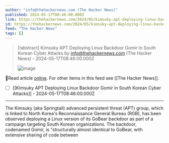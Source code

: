 ```yaml
---
author: "info@thehackernews.com (The Hacker News)"
published: 2024-05-17T08:46:00.000Z
link: https://thehackernews.com/2024/05/kimsuky-apt-deploying-linux-backdoor.html
id: https://thehackernews.com/2024/05/kimsuky-apt-deploying-linux-backdoor.html
feed: "The Hacker News"
tags: []
---
```

> [!abstract] Kimsuky APT Deploying Linux Backdoor Gomir in South Korean Cyber Attacks by info@thehackernews.com (The Hacker News) - 2024-05-17T08:46:00.000Z
>
> ![image](https://blogger.googleusercontent.com/img/b/R29vZ2xl/AVvXsEgKkkd9TlpBH69SJ2A5la8Bres_d4l53vzANAK7W2RVh3HJoJjX9PuIhhtiYhO5YlDnu8RuFrT8bAyj_0DwcjPB4tSIcLglj7N2PGus3G1cYnF29ytBkUvgf_DuGCsD5wc7c9NZ-Y5WoSifZzg5ZcNs2nbhRgepHlfcURgaVUvEu_6OQwZktjWfr-did40B/s1600/linux.png)

🔗Read article [online](https://thehackernews.com/2024/05/kimsuky-apt-deploying-linux-backdoor.html). For other items in this feed see [[The Hacker News]].

- [ ] [[Kimsuky APT Deploying Linux Backdoor Gomir in South Korean Cyber Attacks]] - 2024-05-17T08:46:00.000Z
- - -
The Kimsuky (aka Springtail) advanced persistent threat (APT) group, which is linked to North Korea's Reconnaissance General Bureau (RGB), has been observed deploying a Linux version of its GoBear backdoor as part of a campaign targeting South Korean organizations. The backdoor, codenamed Gomir, is "structurally almost identical to GoBear, with extensive sharing of code between
